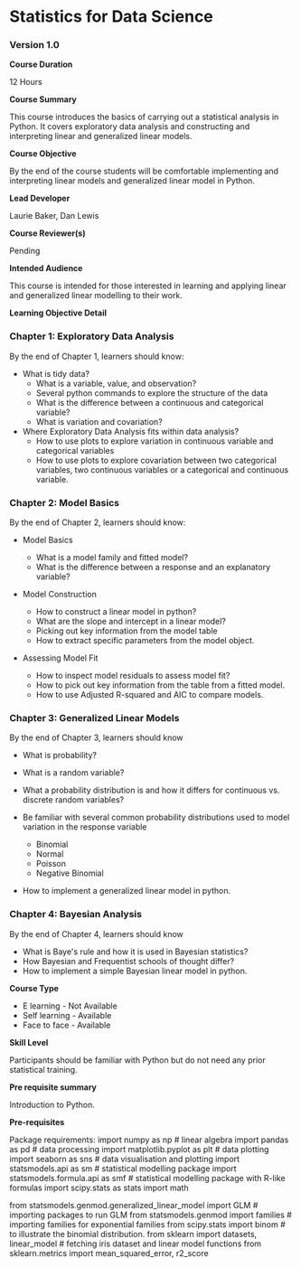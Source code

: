 # Statistics for Data Science

### Version 1.0

**Course Duration**

12 Hours

**Course Summary**

This course introduces the basics of carrying out a statistical analysis in Python. It covers exploratory data analysis and constructing and interpreting linear and generalized linear models. 

**Course Objective**

By the end of the course students will be comfortable implementing and interpreting linear models and generalized linear model in Python.

**Lead Developer**

Laurie Baker, Dan Lewis

**Course Reviewer(s)**

Pending

**Intended Audience**

This course is intended for those interested in learning and applying linear and generalized linear modelling to their work. 

**Learning Objective Detail**
### Chapter 1: Exploratory Data Analysis

By the end of Chapter 1, learners should know:

*   What is tidy data?
    *   What is a variable, value, and observation?
    *   Several python commands to explore the structure of the data
    *   What is the difference between a continuous and categorical variable?
    *   What is variation and covariation?
*  Where Exploratory Data Analysis fits within data analysis?
    *   How to use plots to explore variation in continuous variable and categorical variables
    *   How to use plots to explore covariation between two categorical variables, two continuous variables or a categorical and continuous variable. 

### Chapter 2: Model Basics

By the end of Chapter 2, learners should know:

*   Model Basics
    *	 What is a model family and fitted model?
    *	 What is the difference between a response and an explanatory variable?
    
*   Model Construction
    *  How to construct a linear model in python?
    *  What are the slope and intercept in a linear model?
    *  Picking out key information from the model table
    *  How to extract specific parameters from the model object.

*  Assessing Model Fit
    *	 How to inspect model residuals to assess model fit?
    *	 How to pick out key information from the table from a fitted model. 
    *  How to use Adjusted R-squared and AIC to compare models. 

### Chapter 3: Generalized Linear Models

By the end of Chapter 3, learners should know

* What is probability? 

* What is a random variable?

* What a probability distribution is and how it differs for continuous vs. discrete random variables?
* Be familiar with several common probability distributions used to model variation in the response variable
  * Binomial
  * Normal
  * Poisson
  * Negative Binomial

* How to implement a generalized linear model in python.

### Chapter 4: Bayesian Analysis

By the end of Chapter 4, learners should know

* What is Baye's rule and how it is used in Bayesian statistics?
* How Bayesian and Frequentist schools of thought differ?
* How to implement a simple Bayesian linear model in python.


**Course Type**

* E learning - Not Available
* Self learning - Available
* Face to face - Available

**Skill Level**

Participants should be familiar with Python but do not need any prior statistical training. 

**Pre requisite summary** 

Introduction to Python.

**Pre-requisites**

Package requirements: 
import numpy as np # linear algebra
import pandas as pd # data processing
import matplotlib.pyplot as plt # data plotting
import seaborn as sns # data visualisation and plotting
import statsmodels.api as sm # statistical modelling package
import statsmodels.formula.api as smf # statistical modelling package with R-like formulas
import scipy.stats as stats
import math

from statsmodels.genmod.generalized_linear_model import GLM # importing packages to run GLM
from statsmodels.genmod import families # importing families for exponential families
from scipy.stats import binom # to illustrate the binomial distribution.
from sklearn import datasets, linear_model # fetching iris dataset and linear model functions
from sklearn.metrics import mean_squared_error, r2_score


